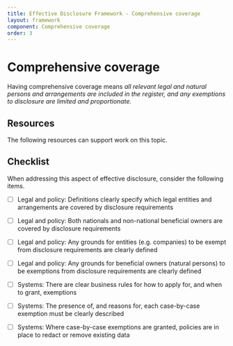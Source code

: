```yaml
---
title: Effective Disclosure Framework - Comprehensive coverage
layout: framework
component: Comprehensive coverage
order: 3
---
```


# Comprehensive coverage

Having comprehensive coverage means *all relevant legal and natural persons and arrangements are included in the register, and any exemptions to disclosure are limited and proportionate.*

## Resources

The following resources can support work on this topic.

## Checklist

When addressing this aspect of effective disclosure, consider the following items.

* [ ]  Legal and policy: Definitions clearly specify which legal entities and arrangements are covered by disclosure requirements

* [ ]  Legal and policy: Both nationals and non-national beneficial owners are covered by disclosure requirements

* [ ]  Legal and policy: Any grounds for entities (e.g. companies) to be exempt from disclosure requirements are clearly defined

* [ ]  Legal and policy: Any grounds for beneficial owners (natural persons) to be exemptions from disclosure requirements are clearly defined

* [ ]  Systems: There are clear business rules for how to apply for, and when to grant, exemptions

* [ ]  Systems: The presence of, and reasons for, each case-by-case exemption must be clearly described

* [ ]  Systems: Where case-by-case exemptions are granted, policies are in place to redact or remove existing data